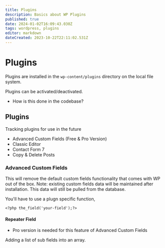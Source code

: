 ```yaml
---
title: Plugins
description: Basics about WP Plugins
published: true
date: 2024-01-02T16:09:43.030Z
tags: wordpress, plugins
editor: markdown
dateCreated: 2023-10-22T22:11:02.531Z
---
```


# Plugins

Plugins are installed in the `wp-content/plugins` directory on the local file system. 

Plugins can be activated/deactivated. 

- How is this done in the codebase?

## Plugins

Tracking plugins for use in the future

- Advanced Custom Fields (Free & Pro Version)
- Classic Editor
- Contact Form 7
- Copy & Delete Posts

### Advanced Custom Fields

This will remove the default custom fields functionality that comes with WP out of the box. Note: existing custom fields data will be maintained after installation. This data will still be pulled from the database. 

You'll have to use a plugn specific function, 

```
<?php the_field('your-field');?>
```

#### Repeater Field

- Pro version is needed for this feature of Advanced Custom Fields

Adding a list of sub fields into an array. 


